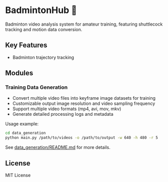 # BadmintonHub 🏸

Badminton video analysis system for amateur training, featuring shuttlecock tracking and motion data conversion.

## Key Features

- Badminton trajectory tracking

## Modules

### Training Data Generation

* Convert multiple video files into keyframe image datasets for training
* Customizable output image resolution and video sampling frequency
* Support multiple video formats (mp4, avi, mov, mkv)
* Generate detailed processing logs and metadata

Usage example:

```bash
cd data_generation
python main.py /path/to/videos -o /path/to/output -w 640 -h 480 -r 5
```

See [data_generation/README.md](data_generation/README.md) for more details.

## License

MIT License
